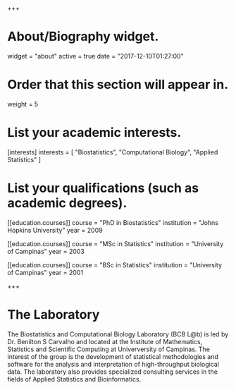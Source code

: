 +++
# About/Biography widget.
widget = "about"
active = true
date = "2017-12-10T01:27:00"

# Order that this section will appear in.
weight = 5

# List your academic interests.
[interests]
  interests = [
    "Biostatistics",
    "Computational Biology",
    "Applied Statistics"
  ]

# List your qualifications (such as academic degrees).
[[education.courses]]
  course = "PhD in Biostatistics"
  institution = "Johns Hopkins University"
  year = 2009

[[education.courses]]
  course = "MSc in Statistics"
  institution = "University of Campinas"
  year = 2003

[[education.courses]]
  course = "BSc in Statistics"
  institution = "University of Campinas"
  year = 2001
 
+++

# The Laboratory

The Biostatistics and Computational Biology Laboratory (BCB L@b) is
led by Dr. Benilton S Carvalho and located at the Institute of
Mathematics, Statistics and Scientific Computing at Univerversity of
Campinas. The interest of the group is the development of statistical
methodologies and software for the analysis and interpretation of
high-throughput biological data. The laboratory also provides
specialized consulting services in the fields of Applied Statistics
and Bioinformatics.
